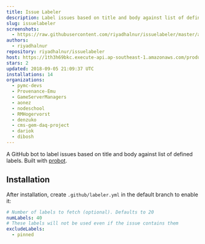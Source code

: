 ```yaml
---
title: Issue Labeler
description: Label issues based on title and body against list of defined labels.
slug: issuelabeler
screenshots:
  - https://raw.githubusercontent.com/riyadhalnur/issuelabeler/master/assets/screenshot.png
authors:
  - riyadhalnur
repository: riyadhalnur/issuelabeler
host: https://1th3h69bkc.execute-api.ap-southeast-1.amazonaws.com/production
stars: 2
updated: 2018-09-05 21:09:37 UTC
installations: 14
organizations:
  - pymc-devs
  - Provenance-Emu
  - GameServerManagers
  - aonez
  - nodeschool
  - RMHogervorst
  - denzuko
  - cms-gem-daq-project
  - dariok
  - dibosh
---
```


A GitHub bot to label issues based on title and body against list of defined labels. Built with [probot](https://github.com/probot/probot).

## Installation

After installation, create `.github/labeler.yml` in the default branch to enable it:

```yml
# Number of labels to fetch (optional). Defaults to 20
numLabels: 40
# These labels will not be used even if the issue contains them
excludeLabels:
  - pinned
```

